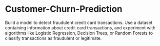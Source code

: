 # Customer-Churn-Prediction
Build a model to detect fraudulent credit card transactions. Use a dataset containing information about credit card transactions, and experiment with algorithms like Logistic Regression, Decision Trees,  or Random Forests to classify transactions as fraudulent or  legitimate.
